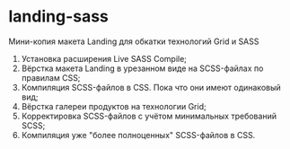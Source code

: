 # landing-sass
Мини-копия макета Landing для обкатки технологий Grid и SASS

1. Установка расширения Live SASS Compile;
2. Вёрстка макета Landing в урезанном виде на SCSS-файлах по правилам CSS;
3. Компиляция SCSS-файлов в CSS. Пока что они имеют одинаковый вид;
4. Вёрстка галереи продуктов на технологии Grid;
5. Корректировка SCSS-файлов с учётом минимальных требований SCSS;
6. Компиляция уже "более полноценных" SCSS-файлов в CSS.
